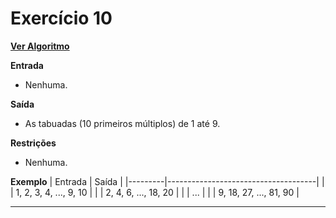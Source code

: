 # Exercício 10
[**Ver Algoritmo**](Algoritmo10.md)

**Entrada**

- Nenhuma.

**Saída**

- As tabuadas (10 primeiros múltiplos) de 1 até 9.

**Restrições**

- Nenhuma.

**Exemplo**
| Entrada | Saída                               |
|---------|-------------------------------------|
|         | 1, 2, 3, 4, ..., 9, 10              |
|         | 2, 4, 6, ..., 18, 20                |
|         | ...                                 |
|         | 9, 18, 27, ..., 81, 90              |

---
